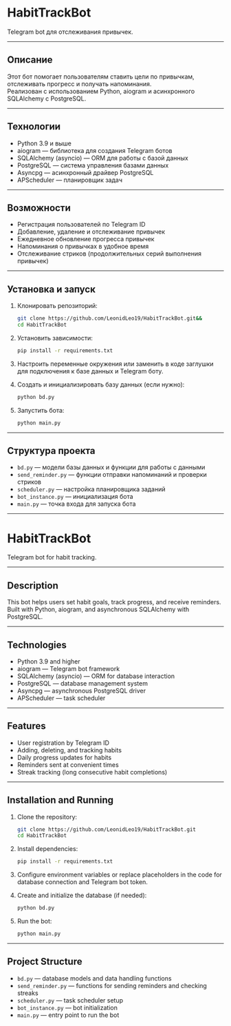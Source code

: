 # HabitTrackBot

Telegram bot для отслеживания привычек.

---

## Описание

Этот бот помогает пользователям ставить цели по привычкам, отслеживать прогресс и получать напоминания.  
Реализован с использованием Python, aiogram и асинхронного SQLAlchemy с PostgreSQL.

---

## Технологии

- Python 3.9 и выше  
- aiogram — библиотека для создания Telegram ботов  
- SQLAlchemy (asyncio) — ORM для работы с базой данных  
- PostgreSQL — система управления базами данных  
- Asyncpg — асинхронный драйвер PostgreSQL  
- APScheduler — планировщик задач  

---

## Возможности

- Регистрация пользователей по Telegram ID  
- Добавление, удаление и отслеживание привычек  
- Ежедневное обновление прогресса привычек  
- Напоминания о привычках в удобное время  
- Отслеживание стриков (продолжительных серий выполнения привычек)  

---

## Установка и запуск

1. Клонировать репозиторий:

    ```bash
    git clone https://github.com/LeonidLeo19/HabitTrackBot.git&&
    cd HabitTrackBot
    ```

2. Установить зависимости:

    ```bash
    pip install -r requirements.txt
    ```

3. Настроить переменные окружения или заменить в коде заглушки для подключения к базе данных и Telegram боту.

4. Создать и инициализировать базу данных (если нужно):

    ```bash
    python bd.py
    ```

5. Запустить бота:

    ```bash
    python main.py
    ```

---

## Структура проекта

- `bd.py` — модели базы данных и функции для работы с данными  
- `send_reminder.py` — функции отправки напоминаний и проверки стриков  
- `scheduler.py` — настройка планировщика заданий  
- `bot_instance.py` — инициализация бота  
- `main.py` — точка входа для запуска бота  

---

# HabitTrackBot

Telegram bot for habit tracking.

---

## Description

This bot helps users set habit goals, track progress, and receive reminders.  
Built with Python, aiogram, and asynchronous SQLAlchemy with PostgreSQL.

---

## Technologies

- Python 3.9 and higher  
- aiogram — Telegram bot framework  
- SQLAlchemy (asyncio) — ORM for database interaction  
- PostgreSQL — database management system  
- Asyncpg — asynchronous PostgreSQL driver  
- APScheduler — task scheduler  

---

## Features

- User registration by Telegram ID  
- Adding, deleting, and tracking habits  
- Daily progress updates for habits  
- Reminders sent at convenient times  
- Streak tracking (long consecutive habit completions)  

---

## Installation and Running

1. Clone the repository:

    ```bash
    git clone https://github.com/LeonidLeo19/HabitTrackBot.git
    cd HabitTrackBot
    ```

2. Install dependencies:

    ```bash
    pip install -r requirements.txt
    ```

3. Configure environment variables or replace placeholders in the code for database connection and Telegram bot token.

4. Create and initialize the database (if needed):

    ```bash
    python bd.py
    ```

5. Run the bot:

    ```bash
    python main.py
    ```

---

## Project Structure

- `bd.py` — database models and data handling functions  
- `send_reminder.py` — functions for sending reminders and checking streaks  
- `scheduler.py` — task scheduler setup  
- `bot_instance.py` — bot initialization  
- `main.py` — entry point to run the bot  
